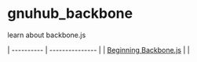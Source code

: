 gnuhub_backbone
======================

learn about backbone.js

| ---------- | --------------- |
| [Beginning Backbone.js](http://techbus.safaribooksonline.com/book/programming/javascript/9781430263340) | |
